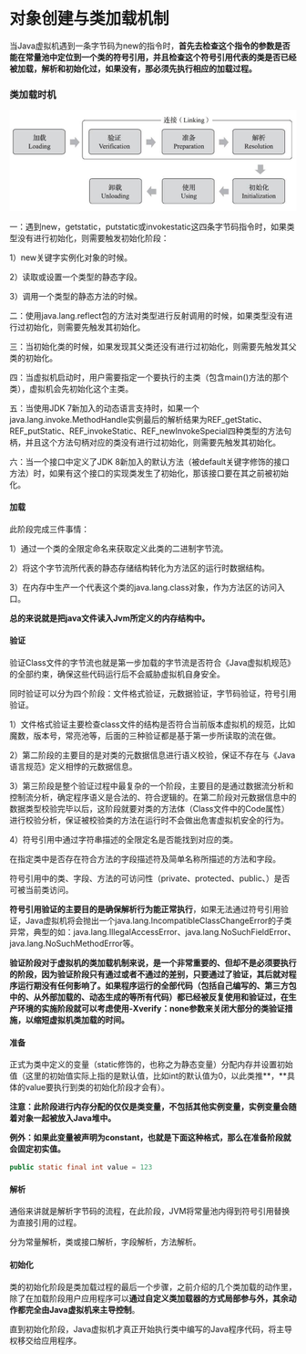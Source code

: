 # 对象创建与类加载机制

当Java虚拟机遇到一条字节码为new的指令时，**首先去检查这个指令的参数是否能在常量池中定位到一个类的符号引用，并且检查这个符号引用代表的类是否已经被加载，解析和初始化过，如果没有，那必须先执行相应的加载过程。**

### **类加载时机**

![类生命周期](<../.gitbook/assets/image (10).png>)

一：遇到new，getstatic，putstatic或invokestatic这四条字节码指令时，如果类型没有进行初始化，则需要触发初始化阶段：

1）new关键字实例化对象的时候。

2）读取或设置一个类型的静态字段。

3）调用一个类型的静态方法的时候。

二：使用java.lang.reflect包的方法对类型进行反射调用的时候，如果类型没有进行过初始化，则需要先触发其初始化。

三：当初始化类的时候，如果发现其父类还没有进行过初始化，则需要先触发其父类的初始化。

四：当虚拟机启动时，用户需要指定一个要执行的主类（包含main()方法的那个类），虚拟机会先初始化这个主类。

五：当使用JDK 7新加入的动态语言支持时，如果一个java.lang.invoke.MethodHandle实例最后的解析结果为REF\_getStatic、REF\_putStatic、REF\_invokeStatic、REF\_newInvokeSpecial四种类型的方法句柄，并且这个方法句柄对应的类没有进行过初始化，则需要先触发其初始化。

六：当一个接口中定义了JDK 8新加入的默认方法（被default关键字修饰的接口方法）时，如果有这个接口的实现类发生了初始化，那该接口要在其之前被初始化。

#### 加载

此阶段完成三件事情：

1）通过一个类的全限定命名来获取定义此类的二进制字节流。

2）将这个字节流所代表的静态存储结构转化为方法区的运行时数据结构。

3）在内存中生产一个代表这个类的java.lang.class对象，作为方法区的访问入口。

**总的来说就是把java文件读入Jvm所定义的内存结构中。**

#### 验证

验证Class文件的字节流也就是第一步加载的字节流是否符合《Java虚拟机规范》的全部约束，确保这些代码运行后不会威胁虚拟机自身安全。

同时验证可以分为四个阶段：文件格式验证，元数据验证，字节码验证，符号引用验证。

1）文件格式验证主要检查class文件的结构是否符合当前版本虚拟机的规范，比如魔数，版本号，常亮池等，后面的三种验证都是基于第一步所读取的流在做。

2）第二阶段的主要目的是对类的元数据信息进行语义校验，保证不存在与《Java语言规范》定义相悖的元数据信息。

3）第三阶段是整个验证过程中最复杂的一个阶段，主要目的是通过数据流分析和控制流分析，确定程序语义是合法的、符合逻辑的。在第二阶段对元数据信息中的数据类型校验完毕以后，这阶段就要对类的方法体（Class文件中的Code属性）进行校验分析，保证被校验类的方法在运行时不会做出危害虚拟机安全的行为。

4）符号引用中通过字符串描述的全限定名是否能找到对应的类。

&#x20;     在指定类中是否存在符合方法的字段描述符及简单名称所描述的方法和字段。

&#x20;      符号引用中的类、字段、方法的可访问性（private、protected、public、）是否可被当前类访问。

**符号引用验证的主要目的是确保解析行为能正常执行**，如果无法通过符号引用验证，Java虚拟机将会抛出一个java.lang.IncompatibleClassChangeError的子类异常，典型的如：java.lang.IllegalAccessError、java.lang.NoSuchFieldError、java.lang.NoSuchMethodError等。

**验证阶段对于虚拟机的类加载机制来说，是一个非常重要的、但却不是必须要执行的阶段，因为验证阶段只有通过或者不通过的差别，只要通过了验证，其后就对程序运行期没有任何影响了。**如果程序运行的全部代码（包括自己编写的、第三方包中的、从外部加载的、动态生成的等所有代码）都已经被反复使用和验证过，在**生产环境的实施阶段就可以考虑使用-Xverify：none参数来关闭大部分的类验证措施，以缩短虚拟机类加载的时间。**

#### 准备

正式为类中定义的变量（static修饰的，也称之为静态变量）分配内存并设置初始值（这里的初始值实际上指的是默认值，比如int的默认值为0，以此类推**，**具体的value要执行到类的初始化阶段才会有）。

**注意：此阶段进行内存分配的仅仅是类变量，不包括其他实例变量，实例变量会随着对象一起被放入Java堆中。**

**例外：如果此变量被声明为constant，也就是下面这种格式，那么在准备阶段就会固定初实值。**

```java
public static final int value = 123
```

#### **解析**

通俗来讲就是解析字节码的流程，在此阶段，JVM将常量池内得到符号引用替换为直接引用的过程。

分为常量解析，类或接口解析，字段解析，方法解析。

#### 初始化

类的初始化阶段是类加载过程的最后一个步骤，之前介绍的几个类加载的动作里，除了在加载阶段用户应用程序可以**通过自定义类加载器的方式局部参与外，其余动作都完全由Java虚拟机来主导控制**。

直到初始化阶段，Java虚拟机才真正开始执行类中编写的Java程序代码，将主导权移交给应用程序。

